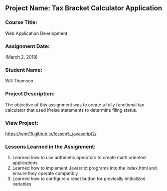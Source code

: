 ## Project Name:  Tax Bracket Calculator Application

### Course Title:
Web Application Development

### Assignment Date:  
(March 2, 2018)

### Student Name:  
Will Thomson

### Project Description:
The objective of this assignment was to create a fully functional tax calculator that used if/else statements to determine filing status.

### View Project:
https://wmt15.github.io/lesson5_javascript2/

### Lessons Learned in the Assignment:
1. Learned how to use arithmetic operators to create math oriented applications
2. Learned how to implement Javasript programs into the index.html and ensure they operate compatibly
3. Learned how to configure a reset button for previoslly intitialized variables

